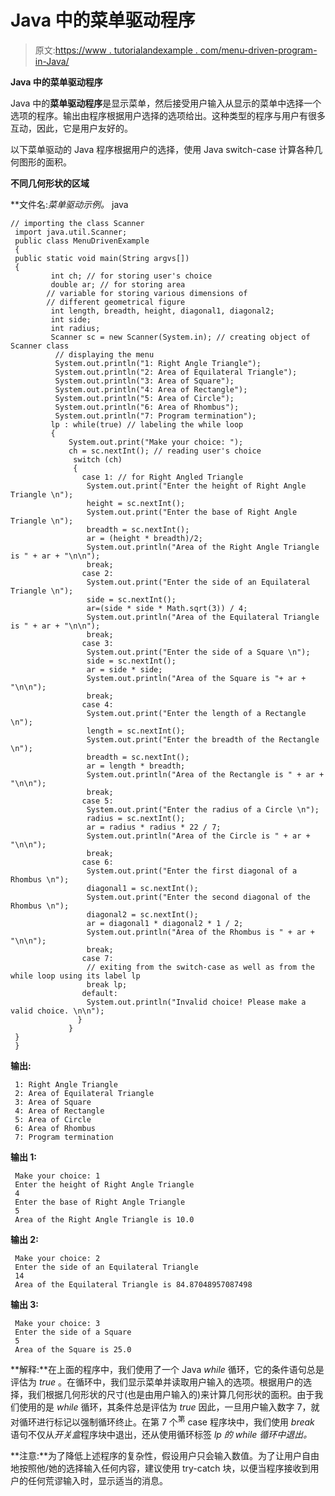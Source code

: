 # Java 中的菜单驱动程序

> 原文:[https://www . tutorialandexample . com/menu-driven-program-in-Java/](https://www.tutorialandexample.com/menu-driven-program-in-java/)

**Java 中的菜单驱动程序**

Java 中的**菜单驱动程序**是显示菜单，然后接受用户输入从显示的菜单中选择一个选项的程序。输出由程序根据用户选择的选项给出。这种类型的程序与用户有很多互动，因此，它是用户友好的。

以下菜单驱动的 Java 程序根据用户的选择，使用 Java switch-case 计算各种几何图形的面积。

**不同几何形状的区域**

**文件名:**菜单驱动示例*。* java

```
// importing the class Scanner
 import java.util.Scanner;
 public class MenuDrivenExample
 {
 public static void main(String argvs[])
 {
         int ch; // for storing user's choice
         double ar; // for storing area
        // variable for storing various dimensions of
        // different geometrical figure
         int length, breadth, height, diagonal1, diagonal2;
         int side;
         int radius;
         Scanner sc = new Scanner(System.in); // creating object of Scanner class
          // displaying the menu
          System.out.println("1: Right Angle Triangle");
          System.out.println("2: Area of Equilateral Triangle");
          System.out.println("3: Area of Square");
          System.out.println("4: Area of Rectangle");
          System.out.println("5: Area of Circle");
          System.out.println("6: Area of Rhombus");
          System.out.println("7: Program termination");
         lp : while(true) // labeling the while loop
         {
             System.out.print("Make your choice: ");  
             ch = sc.nextInt(); // reading user's choice
              switch (ch)
              {
                case 1: // for Right Angled Triangle
                 System.out.print("Enter the height of Right Angle Triangle \n");
                 height = sc.nextInt();
                 System.out.print("Enter the base of Right Angle Triangle \n");
                 breadth = sc.nextInt();
                 ar = (height * breadth)/2;
                 System.out.println("Area of the Right Angle Triangle is " + ar + "\n\n");
                 break;
                case 2:               
                 System.out.print("Enter the side of an Equilateral Triangle \n");
                 side = sc.nextInt();
                 ar=(side * side * Math.sqrt(3)) / 4;
                 System.out.println("Area of the Equilateral Triangle is " + ar + "\n\n");
                 break;
                case 3:
                 System.out.print("Enter the side of a Square \n");
                 side = sc.nextInt();
                 ar = side * side;
                 System.out.println("Area of the Square is "+ ar + "\n\n");
                 break;
                case 4:
                 System.out.print("Enter the length of a Rectangle \n");
                 length = sc.nextInt();
                 System.out.print("Enter the breadth of the Rectangle \n");
                 breadth = sc.nextInt();
                 ar = length * breadth;
                 System.out.println("Area of the Rectangle is " + ar + "\n\n");
                 break;
                case 5:
                 System.out.print("Enter the radius of a Circle \n");
                 radius = sc.nextInt();
                 ar = radius * radius * 22 / 7;
                 System.out.println("Area of the Circle is " + ar + "\n\n");
                 break;
                case 6:
                 System.out.print("Enter the first diagonal of a Rhombus \n");
                 diagonal1 = sc.nextInt();
                 System.out.print("Enter the second diagonal of the Rhombus \n");
                 diagonal2 = sc.nextInt();
                 ar = diagonal1 * diagonal2 * 1 / 2;
                 System.out.println("Area of the Rhombus is " + ar + "\n\n");
                 break;
                case 7:
                 // exiting from the switch-case as well as from the while loop using its label lp
                 break lp; 
                default:
                 System.out.println("Invalid choice! Please make a valid choice. \n\n");
               }
             }
 }
 } 
```

**输出:**

```
 1: Right Angle Triangle
 2: Area of Equilateral Triangle
 3: Area of Square
 4: Area of Rectangle
 5: Area of Circle
 6: Area of Rhombus
 7: Program termination 
```

**输出 1:**

```
 Make your choice: 1
 Enter the height of Right Angle Triangle
 4
 Enter the base of Right Angle Triangle
 5
 Area of the Right Angle Triangle is 10.0 
```

**输出 2:**

```
 Make your choice: 2
 Enter the side of an Equilateral Triangle
 14
 Area of the Equilateral Triangle is 84.87048957087498 
```

**输出 3:**

```
 Make your choice: 3
 Enter the side of a Square
 5
 Area of the Square is 25.0 
```

**解释:**在上面的程序中，我们使用了一个 Java *while* 循环，它的条件语句总是评估为 *true* 。在循环中，我们显示菜单并读取用户输入的选项。根据用户的选择，我们根据几何形状的尺寸(也是由用户输入的)来计算几何形状的面积。由于我们使用的是 *while* 循环，其条件总是评估为 *true* 因此，一旦用户输入数字 7，就对循环进行标记以强制循环终止。在第 7 个<sup>第</sup> case 程序块中，我们使用 *break* 语句不仅从*开关盒*程序块中退出，还从使用循环标签 *lp 的 *while* 循环中退出。*

**注意:**为了降低上述程序的复杂性，假设用户只会输入数值。为了让用户自由地按照他/她的选择输入任何内容，建议使用 try-catch 块，以便当程序接收到用户的任何荒谬输入时，显示适当的消息。